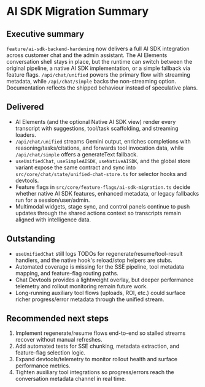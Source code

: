 # AI SDK Migration Summary

## Executive summary
`feature/ai-sdk-backend-hardening` now delivers a full AI SDK integration across customer chat and the admin assistant. The AI Elements conversation shell stays in place, but the runtime can switch between the original pipeline, a native AI SDK implementation, or a simple fallback via feature flags. `/api/chat/unified` powers the primary flow with streaming metadata, while `/api/chat/simple` backs the non-streaming option. Documentation reflects the shipped behaviour instead of speculative plans.

## Delivered
- AI Elements (and the optional Native AI SDK view) render every transcript with suggestions, tool/task scaffolding, and streaming loaders.
- `/api/chat/unified` streams Gemini output, enriches completions with reasoning/tasks/citations, and forwards tool invocation data, while `/api/chat/simple` offers a generateText fallback.
- `useUnifiedChat`, `useSimpleAISDK`, `useNativeAISDK`, and the global store variant expose the same contract and sync into `src/core/chat/state/unified-chat-store.ts` for selector hooks and devtools.
- Feature flags in `src/core/feature-flags/ai-sdk-migration.ts` decide whether native AI SDK features, enhanced metadata, or legacy fallbacks run for a session/user/admin.
- Multimodal widgets, stage sync, and control panels continue to push updates through the shared actions context so transcripts remain aligned with intelligence data.

## Outstanding
- `useUnifiedChat` still logs TODOs for regenerate/resume/tool-result handlers, and the native hook's reload/stop helpers are stubs.
- Automated coverage is missing for the SSE pipeline, tool metadata mapping, and feature-flag routing paths.
- Chat Devtools provides a lightweight overlay, but deeper performance telemetry and rollout monitoring remain future work.
- Long-running auxiliary tool flows (uploads, ROI, etc.) could surface richer progress/error metadata through the unified stream.

## Recommended next steps
1. Implement regenerate/resume flows end-to-end so stalled streams recover without manual refreshes.
2. Add automated tests for SSE chunking, metadata extraction, and feature-flag selection logic.
3. Expand devtools/telemetry to monitor rollout health and surface performance metrics.
4. Tighten auxiliary tool integrations so progress/errors reach the conversation metadata channel in real time.
